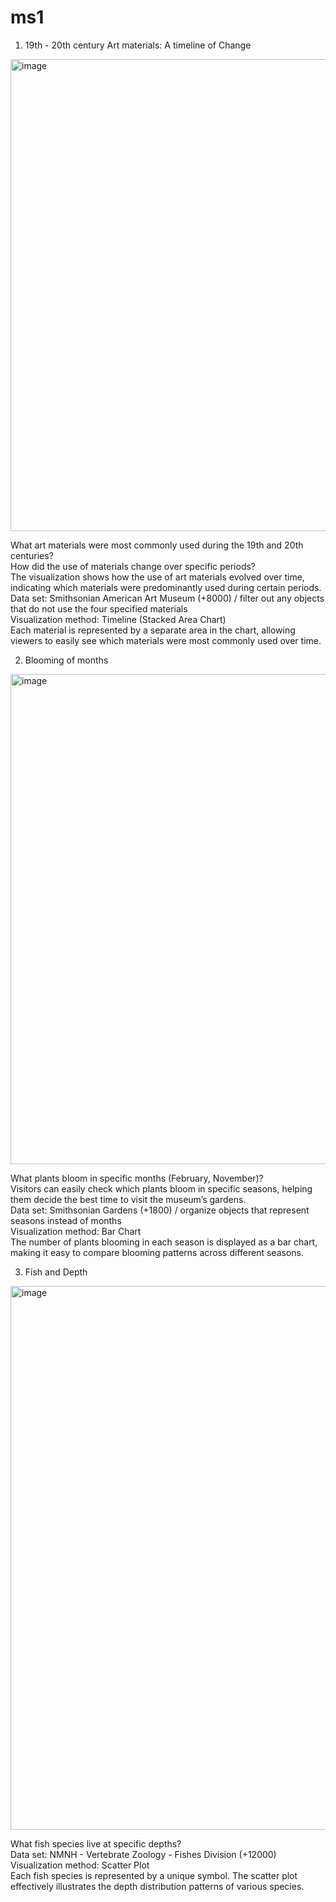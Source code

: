 # ms1

1) 19th - 20th century Art materials: A timeline of Change

<img width="755" alt="image" src="https://github.com/user-attachments/assets/3d24162d-e35d-4a76-8bc2-7258149c7806">

What art materials were most commonly used during the 19th and 20th centuries?  
How did the use of materials change over specific periods?  
The visualization shows how the use of art materials evolved over time, indicating which materials were predominantly used during certain periods.  
Data set: Smithsonian American Art Museum (+8000) / filter out any objects that do not use the four specified materials  
Visualization method: Timeline (Stacked Area Chart)  
Each material is represented by a separate area in the chart, allowing viewers to easily see which materials were most commonly used over time.  

2) Blooming of months

<img width="784" alt="image" src="https://github.com/user-attachments/assets/cd932a47-84d8-4ca3-9e25-0fa0b8363701">

What plants bloom in specific months (February, November)?  
Visitors can easily check which plants bloom in specific seasons, helping them decide the best time to visit the museum’s gardens.  
Data set: Smithsonian Gardens (+1800) / organize objects that represent seasons instead of months  
Visualization method: Bar Chart  
The number of plants blooming in each season is displayed as a bar chart, making it easy to compare blooming patterns across different seasons.  

3) Fish and Depth

<img width="870" alt="image" src="https://github.com/user-attachments/assets/8e26013e-baf3-42e7-9c60-2a01282a669b">

What fish species live at specific depths?  
Data set: NMNH - Vertebrate Zoology - Fishes Division (+12000)  
Visualization method: Scatter Plot  
Each fish species is represented by a unique symbol. The scatter plot effectively illustrates the depth distribution patterns of various species.  

